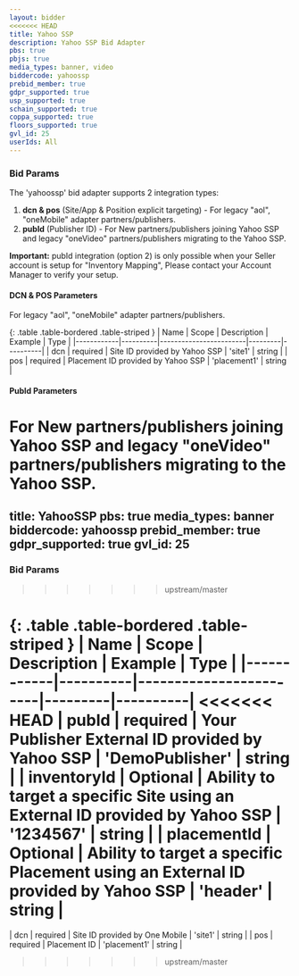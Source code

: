 ```yaml
---
layout: bidder
<<<<<<< HEAD
title: Yahoo SSP
description: Yahoo SSP Bid Adapter
pbs: true
pbjs: true
media_types: banner, video
biddercode: yahoossp
prebid_member: true
gdpr_supported: true
usp_supported: true
schain_supported: true
coppa_supported: true
floors_supported: true
gvl_id: 25
userIds: All
---
```


### Bid Params
The 'yahoossp' bid adapter supports 2 integration types:
1. **dcn & pos** (Site/App & Position explicit targeting) - For legacy "aol", "oneMobile" adapter partners/publishers.
2. **pubId** (Publisher ID) - For New partners/publishers joining Yahoo SSP and legacy "oneVideo" partners/publishers migrating to the Yahoo SSP.

**Important:** pubId integration (option 2) is only possible when your Seller account is setup for "Inventory Mapping", Please contact your Account Manager to verify your setup.

#### DCN & POS Parameters
For legacy "aol", "oneMobile" adapter partners/publishers.

{: .table .table-bordered .table-striped }
| Name       | Scope    | Description            | Example | Type     |
|------------|----------|------------------------|---------|----------|
| dcn | required | Site ID provided by Yahoo SSP | 'site1' | string |
| pos | required | Placement ID provided by Yahoo SSP | 'placement1' | string |

#### PubId Parameters
For New partners/publishers joining Yahoo SSP and legacy "oneVideo" partners/publishers migrating to the Yahoo SSP.
=======
title: YahooSSP
pbs: true
media_types: banner
biddercode: yahoossp
prebid_member: true
gdpr_supported: true
gvl_id: 25
---

### Bid Params
>>>>>>> upstream/master

{: .table .table-bordered .table-striped }
| Name       | Scope    | Description            | Example | Type     |
|------------|----------|------------------------|---------|----------|
<<<<<<< HEAD
| pubId | required | Your Publisher External ID provided by Yahoo SSP | 'DemoPublisher' | string |
| inventoryId | Optional | Ability to target a specific Site using an External ID provided by Yahoo SSP | '1234567' | string |
| placementId | Optional | Ability to target a specific Placement using an External ID provided by Yahoo SSP | 'header' | string |
=======
| dcn | required | Site ID provided by One Mobile | 'site1' | string |
| pos | required | Placement ID | 'placement1' | string |
>>>>>>> upstream/master
